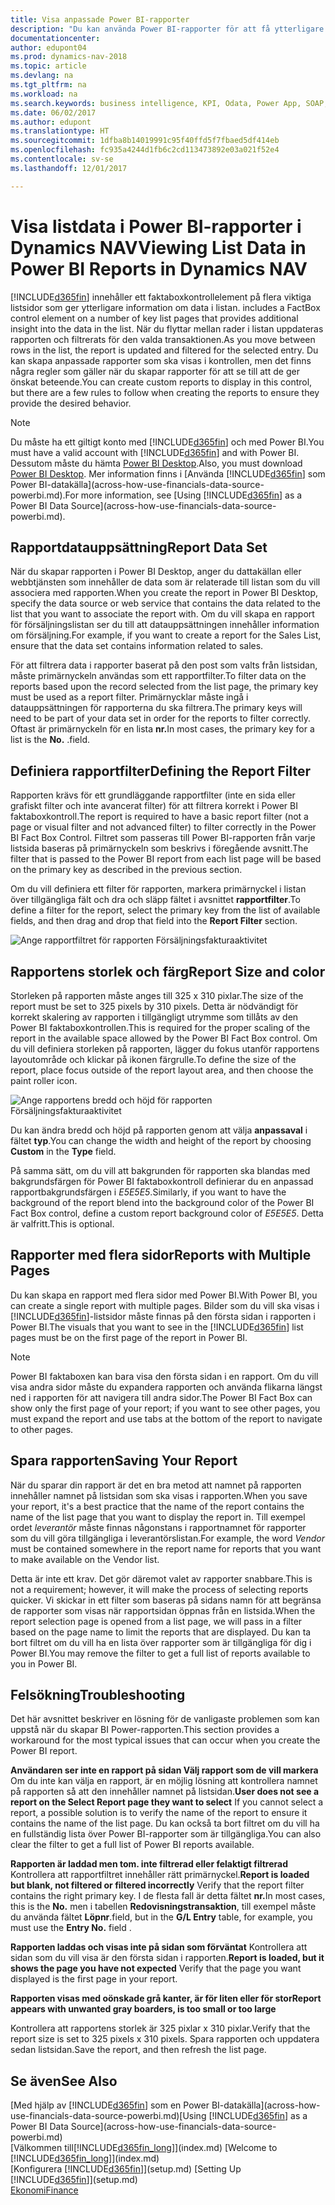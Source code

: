 ```yaml
---
title: Visa anpassade Power BI-rapporter
description: "Du kan använda Power BI-rapporter för att få ytterligare information om data i listor i Dynamics NAV."
documentationcenter: 
author: edupont04
ms.prod: dynamics-nav-2018
ms.topic: article
ms.devlang: na
ms.tgt_pltfrm: na
ms.workload: na
ms.search.keywords: business intelligence, KPI, Odata, Power App, SOAP, analysis
ms.date: 06/02/2017
ms.author: edupont
ms.translationtype: HT
ms.sourcegitcommit: 1dfba8b14019991c95f40ffd5f7fbaed5df414eb
ms.openlocfilehash: fc935a4244d1fb6c2cd113473892e03a021f52e4
ms.contentlocale: sv-se
ms.lasthandoff: 12/01/2017

---
```

# <a name="viewing-list-data-in-power-bi-reports-in-dynamics-nav"></a><span data-ttu-id="5df97-103">Visa listdata i Power BI-rapporter i Dynamics NAV</span><span class="sxs-lookup"><span data-stu-id="5df97-103">Viewing List Data in Power BI Reports in Dynamics NAV</span></span>
[!INCLUDE[d365fin](includes/d365fin_md.md)]<span data-ttu-id="5df97-104"> innehåller ett faktaboxkontrollelement på flera viktiga listsidor som ger ytterligare information om data i listan.</span><span class="sxs-lookup"><span data-stu-id="5df97-104"> includes a FactBox control element on a number of key list pages that provides additional insight into the data in the list.</span></span> <span data-ttu-id="5df97-105">När du flyttar mellan rader i listan uppdateras rapporten och filtrerats för den valda transaktionen.</span><span class="sxs-lookup"><span data-stu-id="5df97-105">As you move between rows in the list, the report is updated and filtered for the selected entry.</span></span> <span data-ttu-id="5df97-106">Du kan skapa anpassade rapporter som ska visas i kontrollen, men det finns några regler som gäller när du skapar rapporter för att se till att de ger önskat beteende.</span><span class="sxs-lookup"><span data-stu-id="5df97-106">You can create custom reports to display in this control, but there are a few rules to follow when creating the reports to ensure they provide the desired behavior.</span></span>  

> [!NOTE]  
>   <span data-ttu-id="5df97-107">Du måste ha ett giltigt konto med [!INCLUDE[d365fin](includes/d365fin_md.md)] och med Power BI.</span><span class="sxs-lookup"><span data-stu-id="5df97-107">You must have a valid account with [!INCLUDE[d365fin](includes/d365fin_md.md)] and with Power BI.</span></span> <span data-ttu-id="5df97-108">Dessutom måste du hämta [Power BI Desktop](https://powerbi.microsoft.com/en-us/desktop/).</span><span class="sxs-lookup"><span data-stu-id="5df97-108">Also, you must download [Power BI Desktop](https://powerbi.microsoft.com/en-us/desktop/).</span></span> <span data-ttu-id="5df97-109">Mer information finns i [Använda [!INCLUDE[d365fin](includes/d365fin_md.md)] som Power BI-datakälla](across-how-use-financials-data-source-powerbi.md).</span><span class="sxs-lookup"><span data-stu-id="5df97-109">For more information, see [Using [!INCLUDE[d365fin](includes/d365fin_md.md)] as a Power BI Data Source](across-how-use-financials-data-source-powerbi.md).</span></span>  

## <a name="report-data-set"></a><span data-ttu-id="5df97-110">Rapportdatauppsättning</span><span class="sxs-lookup"><span data-stu-id="5df97-110">Report Data Set</span></span>
<span data-ttu-id="5df97-111">När du skapar rapporten i Power BI Desktop, anger du dattakällan eller webbtjänsten som innehåller de data som är relaterade till listan som du vill associera med rapporten.</span><span class="sxs-lookup"><span data-stu-id="5df97-111">When you create the report in Power BI Desktop, specify the data source or web service that contains the data related to the list that you want to associate the report with.</span></span> <span data-ttu-id="5df97-112">Om du vill skapa en rapport för försäljningslistan ser du till att datauppsättningen innehåller information om försäljning.</span><span class="sxs-lookup"><span data-stu-id="5df97-112">For example, if you want to create a report for the Sales List, ensure that the data set contains information related to sales.</span></span>  

<span data-ttu-id="5df97-113">För att filtrera data i rapporter baserat på den post som valts från listsidan, måste primärnyckeln användas som ett rapportfilter.</span><span class="sxs-lookup"><span data-stu-id="5df97-113">To filter data on the reports based upon the record selected from the list page, the primary key must be used as a report filter.</span></span> <span data-ttu-id="5df97-114">Primärnycklar måste ingå i datauppsättningen för rapporterna du ska filtrera.</span><span class="sxs-lookup"><span data-stu-id="5df97-114">The primary keys will need to be part of your data set in order for the reports to filter correctly.</span></span> <span data-ttu-id="5df97-115">Oftast är primärnyckeln för en lista **nr.**</span><span class="sxs-lookup"><span data-stu-id="5df97-115">In most cases, the primary key for a list is the **No.**</span></span> <span data-ttu-id="5df97-116">.</span><span class="sxs-lookup"><span data-stu-id="5df97-116">field.</span></span>  

## <a name="defining-the-report-filter"></a><span data-ttu-id="5df97-117">Definiera rapportfilter</span><span class="sxs-lookup"><span data-stu-id="5df97-117">Defining the Report Filter</span></span>
<span data-ttu-id="5df97-118">Rapporten krävs för ett grundläggande rapportfilter (inte en sida eller grafiskt filter och inte avancerat filter) för att filtrera korrekt i Power BI faktaboxkontroll.</span><span class="sxs-lookup"><span data-stu-id="5df97-118">The report is required to have a basic report filter (not a page or visual filter and not advanced filter) to filter correctly in the Power BI Fact Box Control.</span></span> <span data-ttu-id="5df97-119">Filtret som passeras till Power BI-rapporten från varje listsida baseras på primärnyckeln som beskrivs i föregående avsnitt.</span><span class="sxs-lookup"><span data-stu-id="5df97-119">The filter that is passed to the Power BI report from each list page will be based on the primary key as described in the previous section.</span></span>  

<span data-ttu-id="5df97-120">Om du vill definiera ett filter för rapporten, markera primärnyckel i listan över tillgängliga fält och dra och släpp fältet i avsnittet **rapportfilter**.</span><span class="sxs-lookup"><span data-stu-id="5df97-120">To define a filter for the report, select the primary key from the list of available fields, and then drag and drop that field into the **Report Filter** section.</span></span>  

![Ange rapportfiltret för rapporten Försäljningsfakturaaktivitet](./media/across-how-use-powerbi-reports-factbox/financials-powerbi-report-filter.png)

## <a name="report-size-and-color"></a><span data-ttu-id="5df97-122">Rapportens storlek och färg</span><span class="sxs-lookup"><span data-stu-id="5df97-122">Report Size and color</span></span>
<span data-ttu-id="5df97-123">Storleken på rapporten måste anges till 325 x 310 pixlar.</span><span class="sxs-lookup"><span data-stu-id="5df97-123">The size of the report must be set to 325 pixels by 310 pixels.</span></span> <span data-ttu-id="5df97-124">Detta är nödvändigt för korrekt skalering av rapporten i tillgängligt utrymme som tillåts av den Power BI faktaboxkontrollen.</span><span class="sxs-lookup"><span data-stu-id="5df97-124">This is required for the proper scaling of the report in the available space allowed by the Power BI Fact Box control.</span></span> <span data-ttu-id="5df97-125">Om du vill definiera storleken på rapporten, lägger du fokus utanför rapportens layoutområde och klickar på ikonen färgrulle.</span><span class="sxs-lookup"><span data-stu-id="5df97-125">To define the size of the report, place focus outside of the report layout area, and then choose the paint roller icon.</span></span>

![Ange rapportens bredd och höjd för rapporten Försäljningsfakturaaktivitet](./media/across-how-use-powerbi-reports-factbox/financials-powerbi-report-sizing.png)

<span data-ttu-id="5df97-127">Du kan ändra bredd och höjd på rapporten genom att välja **anpassaval** i fältet **typ**.</span><span class="sxs-lookup"><span data-stu-id="5df97-127">You can change the width and height of the report by choosing **Custom** in the **Type** field.</span></span>

<span data-ttu-id="5df97-128">På samma sätt, om du vill att bakgrunden för rapporten ska blandas med bakgrundsfärgen för Power BI faktaboxkontroll definierar du en anpassad rapportbakgrundsfärgen i *E5E5E5*.</span><span class="sxs-lookup"><span data-stu-id="5df97-128">Similarly, if you want to have the background of the report blend into the background color of the Power BI Fact Box control, define a custom report background color of *E5E5E5*.</span></span> <span data-ttu-id="5df97-129">Detta är valfritt.</span><span class="sxs-lookup"><span data-stu-id="5df97-129">This is optional.</span></span>  

## <a name="reports-with-multiple-pages"></a><span data-ttu-id="5df97-130">Rapporter med flera sidor</span><span class="sxs-lookup"><span data-stu-id="5df97-130">Reports with Multiple Pages</span></span>
<span data-ttu-id="5df97-131">Du kan skapa en rapport med flera sidor med Power BI.</span><span class="sxs-lookup"><span data-stu-id="5df97-131">With Power BI, you can create a single report with multiple pages.</span></span> <span data-ttu-id="5df97-132">Bilder som du vill ska visas i [!INCLUDE[d365fin](includes/d365fin_md.md)]-listsidor måste finnas på den första sidan i rapporten i Power BI.</span><span class="sxs-lookup"><span data-stu-id="5df97-132">The visuals that you want to see in the [!INCLUDE[d365fin](includes/d365fin_md.md)] list pages must be on the first page of the report in Power BI.</span></span>  

> [!NOTE]  
>  <span data-ttu-id="5df97-133">Power BI faktaboxen kan bara visa den första sidan i en rapport. Om du vill visa andra sidor måste du expandera rapporten och använda flikarna längst ned i rapporten för att navigera till andra sidor.</span><span class="sxs-lookup"><span data-stu-id="5df97-133">The Power BI Fact Box can show only the first page of your report; if you want to see other pages, you must expand the report and use tabs at the bottom of the report to navigate to other pages.</span></span>  

## <a name="saving-your-report"></a><span data-ttu-id="5df97-134">Spara rapporten</span><span class="sxs-lookup"><span data-stu-id="5df97-134">Saving Your Report</span></span>

<span data-ttu-id="5df97-135">När du sparar din rapport är det en bra metod att namnet på rapporten innehåller namnet på listsidan som ska visas i rapporten.</span><span class="sxs-lookup"><span data-stu-id="5df97-135">When you save your report, it's a best practice that the name of the report contains the name of the list page that you want to display the report in.</span></span> <span data-ttu-id="5df97-136">Till exempel ordet *leverantör* måste finnas någonstans i rapportnamnet för rapporter som du vill göra tillgängliga i leverantörslistan.</span><span class="sxs-lookup"><span data-stu-id="5df97-136">For example, the word *Vendor* must be contained somewhere in the report name for reports that you want to make available on the Vendor list.</span></span>  

<span data-ttu-id="5df97-137">Detta är inte ett krav. Det gör däremot valet av rapporter snabbare.</span><span class="sxs-lookup"><span data-stu-id="5df97-137">This is not a requirement; however, it will make the process of selecting reports quicker.</span></span> <span data-ttu-id="5df97-138">Vi skickar in ett filter som baseras på sidans namn för att begränsa de rapporter som visas när rapportsidan öppnas från en listsida.</span><span class="sxs-lookup"><span data-stu-id="5df97-138">When the report selection page is opened from a list page, we will pass in a filter based on the page name to limit the reports that are displayed.</span></span>  <span data-ttu-id="5df97-139">Du kan ta bort filtret om du vill ha en lista över rapporter som är tillgängliga för dig i Power BI.</span><span class="sxs-lookup"><span data-stu-id="5df97-139">You may remove the filter to get a full list of reports available to you in Power BI.</span></span>  

## <a name="troubleshooting"></a><span data-ttu-id="5df97-140">Felsökning</span><span class="sxs-lookup"><span data-stu-id="5df97-140">Troubleshooting</span></span>
<span data-ttu-id="5df97-141">Det här avsnittet beskriver en lösning för de vanligaste problemen som kan uppstå när du skapar BI Power-rapporten.</span><span class="sxs-lookup"><span data-stu-id="5df97-141">This section provides a workaround for the most typical issues that can occur when you create the Power BI report.</span></span>  

<span data-ttu-id="5df97-142">**Användaren ser inte en rapport på sidan Välj rapport som de vill markera** Om du inte kan välja en rapport, är en möjlig lösning att kontrollera namnet på rapporten så att den innehåller namnet på listsidan.</span><span class="sxs-lookup"><span data-stu-id="5df97-142">**User does not see a report on the Select Report page they want to select** If you cannot select a report, a possible solution is to verify the name of the report to ensure it contains the name of the list page.</span></span> <span data-ttu-id="5df97-143">Du kan också ta bort filtret om du vill ha en fullständig lista över Power BI-rapporter som är tillgängliga.</span><span class="sxs-lookup"><span data-stu-id="5df97-143">You can also clear the filter to get a full list of Power BI reports available.</span></span>  

<span data-ttu-id="5df97-144">**Rapporten är laddad men tom. inte filtrerad eller felaktigt filtrerad** Kontrollera att rapportfiltret innehåller rätt primärnyckel.</span><span class="sxs-lookup"><span data-stu-id="5df97-144">**Report is loaded but blank, not filtered or filtered incorrectly** Verify that the report filter contains the right primary key.</span></span> <span data-ttu-id="5df97-145">I de flesta fall är detta fältet **nr.**</span><span class="sxs-lookup"><span data-stu-id="5df97-145">In most cases, this is the **No.**</span></span> <span data-ttu-id="5df97-146">men i tabellen **Redovisningstransaktion**, till exempel måste du använda fältet **Löpnr**.</span><span class="sxs-lookup"><span data-stu-id="5df97-146">field, but in the **G/L Entry** table, for example, you must use the **Entry No.** field  .</span></span>

<span data-ttu-id="5df97-147">**Rapporten laddas och visas inte på sidan som förväntat** Kontrollera att sidan som du vill visa är den första sidan i rapporten.</span><span class="sxs-lookup"><span data-stu-id="5df97-147">**Report is loaded, but it shows the page you have not expected** Verify that the page you want displayed is the first page in your report.</span></span>  

<span data-ttu-id="5df97-148">**Rapporten visas med oönskade grå kanter, är för liten eller för stor**</span><span class="sxs-lookup"><span data-stu-id="5df97-148">**Report appears with unwanted gray boarders, is too small or too large**</span></span>

<span data-ttu-id="5df97-149">Kontrollera att rapportens storlek är 325 pixlar x 310 pixlar.</span><span class="sxs-lookup"><span data-stu-id="5df97-149">Verify that the report size is set to 325 pixels x 310 pixels.</span></span> <span data-ttu-id="5df97-150">Spara rapporten och uppdatera sedan listsidan.</span><span class="sxs-lookup"><span data-stu-id="5df97-150">Save the report, and then refresh the list page.</span></span>  

## <a name="see-also"></a><span data-ttu-id="5df97-151">Se även</span><span class="sxs-lookup"><span data-stu-id="5df97-151">See Also</span></span>
<span data-ttu-id="5df97-152">[Med hjälp av [!INCLUDE[d365fin](includes/d365fin_md.md)] som en Power BI-datakälla](across-how-use-financials-data-source-powerbi.md)</span><span class="sxs-lookup"><span data-stu-id="5df97-152">[Using [!INCLUDE[d365fin](includes/d365fin_md.md)] as a Power BI Data Source](across-how-use-financials-data-source-powerbi.md)</span></span>  
<span data-ttu-id="5df97-153">[Välkommen till[!INCLUDE[d365fin_long](includes/d365fin_long_md.md)]](index.md)  </span><span class="sxs-lookup"><span data-stu-id="5df97-153">[Welcome to [!INCLUDE[d365fin_long](includes/d365fin_long_md.md)]](index.md)  </span></span>  
<span data-ttu-id="5df97-154">[Konfigurera [!INCLUDE[d365fin](includes/d365fin_md.md)]](setup.md)  </span><span class="sxs-lookup"><span data-stu-id="5df97-154">[Setting Up [!INCLUDE[d365fin](includes/d365fin_md.md)]](setup.md)  </span></span>  
[<span data-ttu-id="5df97-155">Ekonomi</span><span class="sxs-lookup"><span data-stu-id="5df97-155">Finance</span></span>](finance.md)  

